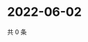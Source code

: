 # 2022-06-02

共 0 条

<!-- BEGIN WEIBO -->
<!-- 最后更新时间 Thu Jun 02 2022 21:43:30 GMT+0800 (China Standard Time) -->

<!-- END WEIBO -->
